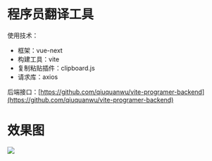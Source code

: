 # 程序员翻译工具
使用技术：
- 框架：vue-next
- 构建工具：vite
- 复制粘贴插件：clipboard.js
- 请求库：axios

后端接口：[https://github.com/qiuquanwu/vite-programer-backend](https://github.com/qiuquanwu/vite-programer-backend)
# 效果图
![](https://i.loli.net/2020/08/11/e9b7PhDml6uLg4A.png)
